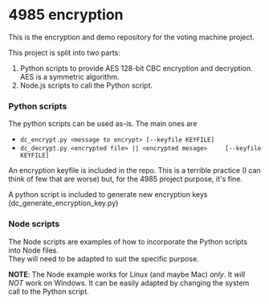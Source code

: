 # 4985 encryption

This is the encryption and demo repository for the voting machine project.


This project is split into two parts:
1. Python scripts to provide AES 128-bit CBC encryption and decryption. AES is a symmetric algorithm.
2. Node.js scripts to call the Python script.

### Python scripts

The python scripts can be used as-is. The main ones are
* ```dc_encrypt.py <message to encrypt> [--keyfile KEYFILE]```
* ```dc_decrypt.py <encrypted file> || <encrypted mesage>     [--keyfile KEYFILE]```

An encryption keyfile is included in the repo. This is a terrible practice (I can think of few that are worse) but, for the 4985 project purpose, it's fine.  

A python script is included to generate new encryption keys (dc_generate_encryption_key.py)

### Node scripts

The Node scripts are examples of how to incorporate the Python scripts into Node files.  
They will need to be adapted to suit the specific purpose.

**NOTE**: The Node example works for Linux (and maybe Mac) *only*. It *will NOT* work on Windows. It can be easily adapted by changing the system call to the Python script.
